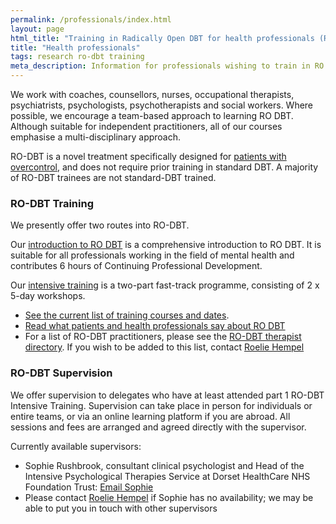 ```yaml
---
permalink: /professionals/index.html
layout: page
html_title: "Training in Radically Open DBT for health professionals (RO DBT)"
title: "Health professionals"
tags: research ro-dbt training
meta_description: Information for professionals wishing to train in RO DBT.
---
```



We work with coaches, counsellors, nurses, occupational therapists, psychiatrists, psychologists, psychotherapists and social workers. Where possible, we encourage a team-based approach to learning RO DBT. Although suitable for independent practitioners, all of our courses emphasise a multi-disciplinary approach.

RO-DBT is a novel treatment specifically designed for [patients with overcontrol](/about/), and does not require prior training in standard DBT. A majority of RO-DBT trainees are not standard-DBT trained.


### RO-DBT Training

We presently offer two routes into RO-DBT.

Our [introduction to RO DBT](/training/introduction/) is a comprehensive introduction to RO DBT. It is suitable for all professionals working in the field of mental health and contributes 6 hours of Continuing Professional Development.

Our [intensive training](/training/intensive/) is a two-part fast-track programme, consisting of 2 x 5-day workshops.

- [See the current list of training courses and dates](/events/).
- [Read what patients and health professionals say about RO DBT](/about/quotes/)
- For a list of RO-DBT practitioners, please see the [RO-DBT therapist directory](/therapist-directory/). If you wish to be added to this list, contact [Roelie Hempel](mailto:roelie@radicallyopen.net)


### RO-DBT Supervision

We offer supervision to delegates who have at least attended part 1 RO-DBT Intensive Training. Supervision can take place in person for individuals or entire teams, or via an online learning platform if you are abroad. All sessions and fees are arranged and agreed directly with the supervisor. 

Currently available supervisors: 

* Sophie Rushbrook, consultant clinical psychologist and Head of the Intensive Psychological Therapies Service at Dorset HealthCare NHS Foundation Trust: [Email Sophie](mailto:sophiecrushbrook@gmail.com)
* Please contact [Roelie Hempel](mailto:roelie@radicallyopen.net) if Sophie has no availability; we may be able to put you in touch with other supervisors
